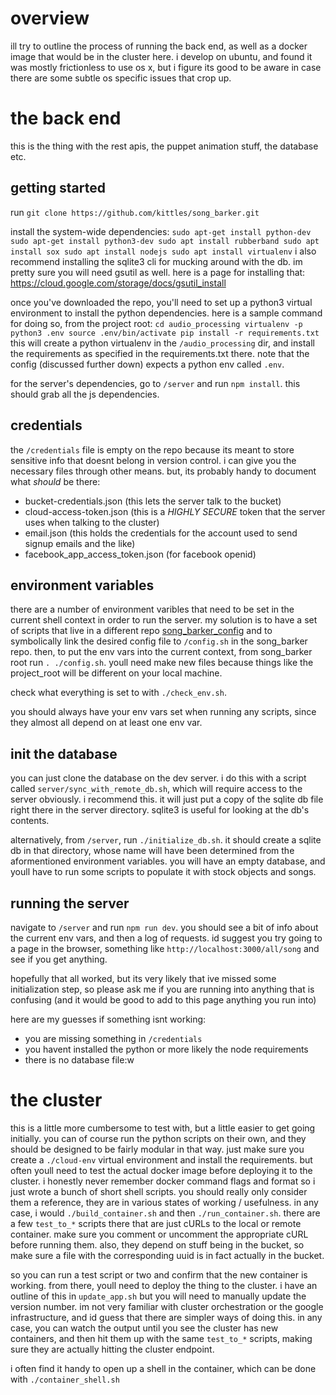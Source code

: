 # overview
ill try to outline the process of running the back end, as well as a
docker image that would be in the cluster here. i develop on ubuntu,
and found it was mostly frictionless to use os x, but i figure its good
to be aware in case there are some subtle os specific issues that crop up.


# the back end
this is the thing with the rest apis, the puppet animation stuff, the database etc.

## getting started
run `git clone https://github.com/kittles/song_barker.git`

install the system-wide dependencies:
`
sudo apt-get install python-dev
sudo apt-get install python3-dev
sudo apt install rubberband
sudo apt install sox
sudo apt install nodejs
sudo apt install virtualenv
`
i also recommend installing the sqlite3 cli for mucking around with the db.
im pretty sure you will need gsutil as well.
here is a page for installing that: https://cloud.google.com/storage/docs/gsutil_install

once you've downloaded the repo, you'll need to set up a python3
virtual environment to install the python dependencies. here is a
sample command for doing so, from the project root:
`
cd audio_processing
virtualenv -p python3 .env
source .env/bin/activate
pip install -r requirements.txt
`
this will create a python virtualenv in the `/audio_processing` dir, and
install the requirements as specified in the requirements.txt there. note that
the config (discussed further down) expects a python env called `.env`.

for the server's dependencies, go to `/server` and run `npm install`.
this should grab all the js dependencies.

## credentials
the `/credentials` file is empty on the repo because its meant to store sensitive info
that doesnt belong in version control. i can give you the necessary files through other
means. but, its probably handy to document what *should* be there:

- bucket-credentials.json (this lets the server talk to the bucket)
- cloud-access-token.json (this is a *HIGHLY SECURE* token that the server uses when
talking to the cluster)
- email.json (this holds the credentials for the account used to send signup emails and the like)
- facebook_app_access_token.json (for facebook openid)

## environment variables
there are a number of environment varibles that need to be set in the current shell context
in order to run the server. my solution is to have a set of scripts that live in a different
repo [song_barker_config](https://github.com/kittles/song_barker_config) and to symbolically
link the desired config file to `/config.sh` in the song_barker repo. then, to put the env
vars into the current context, from song_barker root run `. ./config.sh`. youll need make new
files because things like the project_root will be different on your local machine.

check what everything is set to with `./check_env.sh`.

you should always have your env vars set when running any scripts, since they almost all
depend on at least one env var.

## init the database
you can just clone the database on the dev server. i do this with a script
called `server/sync_with_remote_db.sh`, which will require access to the server obviously. i
recommend this. it will just put a copy of the sqlite db file right there in the server directory.
sqlite3 is useful for looking at the db's contents.

alternatively, from `/server`, run `./initialize_db.sh`. it should create a sqlite db in that directory, whose
name will have been determined from the aformentioned environment variables. you will have an
empty database, and youll have to run some scripts to populate it with stock objects and songs.


## running the server
navigate to `/server` and run `npm run dev`. you should see a bit of info about the current
env vars, and then a log of requests. id suggest you try going to a page in the browser,
something like `http://localhost:3000/all/song` and see if you get anything.

hopefully that all worked, but its very likely that ive missed some initialization step, so please
ask me if you are running into anything that is confusing (and it would be good to add to this
page anything you run into)

here are my guesses if something isnt working:
- you are missing something in `/credentials`
- you havent installed the python or more likely the node requirements
- there is no database file:w

# the cluster
this is a little more cumbersome to test with, but a little easier to get going initially. you can
of course run the python scripts on their own, and they should be designed to be fairly modular in that
way. just make sure you create a `./cloud-env` virtual environment and install the requirements.
but often youll need to test the actual docker image before deploying it to the cluster.
i honestly never remember docker command flags and format so i just wrote a bunch of short
shell scripts. you should really only consider them a reference, they are in various states of
working / usefulness. in any case, i would `./build_container.sh`
and then `./run_container.sh`. there are a few `test_to_*` scripts there that are just cURLs to the local or remote container.
make sure you comment or uncomment the appropriate cURL before running them. also, they depend on stuff being in the bucket, so
make sure a file with the corresponding uuid is in fact actually in the bucket.

so you can run a test script or two and confirm that the new container is working. from there, youll
need to deploy the thing to the cluster. i have an outline of this in `update_app.sh` but you will need
to manually update the version number. im not very familiar with cluster orchestration or the google
infrastructure, and id guess that there are simpler ways of doing this. in any case, you can
watch the output until you see the cluster has new containers, and then hit them up with the same
`test_to_*` scripts, making sure they are actually hitting the cluster endpoint.

i often find it handy to open up a shell in the container, which can be done with `./container_shell.sh`
